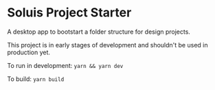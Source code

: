 # Soluis Project Starter
A desktop app to bootstart a folder structure for design projects.

This project is in early stages of development and shouldn't be used in production yet.

To run in development:
`yarn && yarn dev`

To build:
`yarn build`
